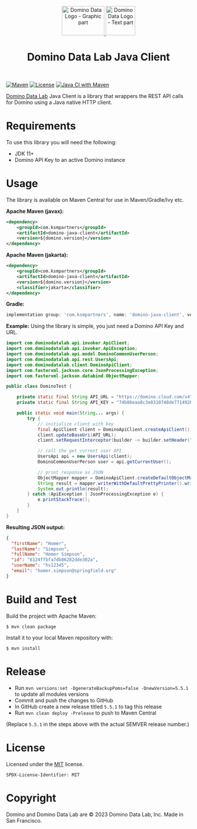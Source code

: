 <div align="center">
    <div style="flex-grow: 1; width: 50vw"> 
<a href="https://www.dominodatalab.com/" alt="Domino Data Lab">
   <img class="spinner" loading="lazy" height="80" width="116" src="https://www.dominodatalab.com/hubfs/NBM/domino-logo-spinner.webp" alt="Domino Data Logo - Graphic part">
   <img loading="lazy" height="80" src="https://www.dominodatalab.com/hubfs/NBM/domino-logo-text.webp" alt="Domino Data Logo - Text part">
</a>
    </div>
 
# Domino Data Lab Java Client
</div>
<br>

[![Maven](https://img.shields.io/maven-central/v/com.ksmpartners/domino-java-client.svg?style=for-the-badge)](https://repo1.maven.org/maven2/com/ksmpartners/domino-java-client/)
[![License](https://img.shields.io/github/license/ksmpartners/domino-java-client?style=for-the-badge&logo=mit)](https://opensource.org/licenses/MIT)
[![Java CI with Maven](https://img.shields.io/github/actions/workflow/status/ksmpartners/domino-java-client/build.yml?branch=main&logo=GitHub&style=for-the-badge)](https://github.com/ksmpartners/domino-java-client/actions/workflows/build.yml)


[Domino Data Lab](https://www.dominodatalab.com/) Java Client is a library that wrappers the REST API calls for Domino using a Java native HTTP client.

# Requirements

To use this library you will need the following:

- JDK 11+
- Domino API Key to an active Domino instance

# Usage

The library is available on Maven Central for use in Maven/Gradle/Ivy etc.

**Apache Maven (javax):**
```xml
<dependency>
    <groupId>com.ksmpartners</groupId>
    <artifactId>domino-java-client</artifactId>
    <version>${domino.version}</version>
</dependency>
```

**Apache Maven (jakarta):**
```xml
<dependency>
    <groupId>com.ksmpartners</groupId>
    <artifactId>domino-java-client</artifactId>
    <version>${domino.version}</version>
    <classifier>jakarta</classifier>
</dependency>
```

**Gradle:**
```groovy
implementation group: 'com.ksmpartners', name: 'domino-java-client', version: '${domino.version}'
```

**Example:**
Using the library is simple, you just need a Domino API Key and URL.

```java
import com.dominodatalab.api.invoker.ApiClient;
import com.dominodatalab.api.invoker.ApiException;
import com.dominodatalab.api.model.DominoCommonUserPerson;
import com.dominodatalab.api.rest.UsersApi;
import com.dominodatalab.client.DominoApiClient;
import com.fasterxml.jackson.core.JsonProcessingException;
import com.fasterxml.jackson.databind.ObjectMapper;

public class DominoTest {

    private static final String API_URL = "https://domino.cloud.com/v4";
    private static final String API_KEY = "74b86eaa8c3e8310748de7714926b0b6a3866d8eb8c493fdf2d8fed7a520b842";

    public static void main(String... args) {
        try {
            // initialize client with key
            final ApiClient client = DominoApiClient.createApiClient();
            client.updateBaseUri(API_URL);
            client.setRequestInterceptor(builder -> builder.setHeader("X-Domino-Api-Key", API_KEY));

            // call the get current user API
            UsersApi api = new UsersApi(client);
            DominoCommonUserPerson user = api.getCurrentUser();

            // print response as JSON
            ObjectMapper mapper = DominoApiClient.createDefaultObjectMapper();
            String result = mapper.writerWithDefaultPrettyPrinter().writeValueAsString(user);
            System.out.println(result);
        } catch (ApiException | JsonProcessingException e) {
            e.printStackTrace();
        }
    }
}
```

**Resulting JSON output:**

```json
{
  "firstName": "Homer",
  "lastName": "Simpson",
  "fullName": "Homer Simpson",
  "id": "6124ffbfa7db86282dde302a",
  "userName": "hs12345",
  "email": "homer.simpson@springfield.org"
}
```

# Build and Test

Build the project with Apache Maven:

```shell
$ mvn clean package
```

Install it to your local Maven repository with:

```shell
$ mvn install
```

# Release

- Run `mvn versions:set -DgenerateBackupPoms=false -DnewVersion=5.5.1` to update all modules versions
- Commit and push the changes to GitHub
- In GitHub create a new release titled `5.5.1` to tag this release
- Run `mvn clean deploy -Prelease` to push to Maven Central

(Replace `5.5.1` in the steps above with the actual SEMVER release number.)

# License

Licensed under the [MIT](https://en.wikipedia.org/wiki/MIT_License) license.

`SPDX-License-Identifier: MIT`

# Copyright

Domino and Domino Data Lab are © 2023 Domino Data Lab, Inc. Made in San Francisco. 
